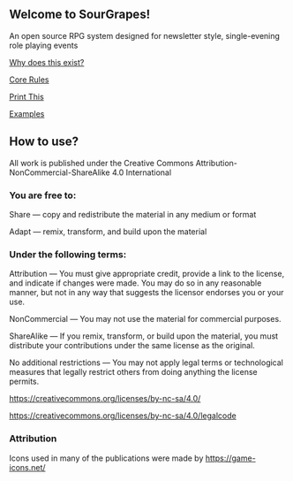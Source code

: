 ## Welcome to SourGrapes!

An open source RPG system designed for newsletter style, single-evening role playing events

[Why does this exist?](about)

[Core Rules](https://github.com/sourgrapesrpg/rulebook/raw/main/rulebook.pdf)

[Print This](https://github.com/sourgrapesrpg/rulebook/raw/main/printouts.pdf)

[Examples](examples)

## How to use?
All work is published under the Creative Commons Attribution-NonCommercial-ShareAlike 4.0 International

### You are free to:

Share — copy and redistribute the material in any medium or format

Adapt — remix, transform, and build upon the material

### Under the following terms:

Attribution — You must give appropriate credit, provide a link to the license, and indicate if changes were made. You may do so in any reasonable manner, but not in any way that suggests the licensor endorses you or your use.

NonCommercial — You may not use the material for commercial purposes.

ShareAlike — If you remix, transform, or build upon the material, you must distribute your contributions under the same license as the original.

No additional restrictions — You may not apply legal terms or technological measures that legally restrict others from doing anything the license permits.

https://creativecommons.org/licenses/by-nc-sa/4.0/

https://creativecommons.org/licenses/by-nc-sa/4.0/legalcode

### Attribution
Icons used in many of the publications were made by https://game-icons.net/
